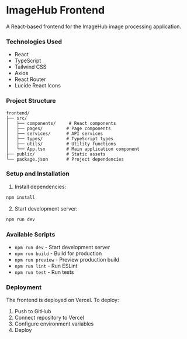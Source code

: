 # ImageHub Frontend

A React-based frontend for the ImageHub image processing application.

### Technologies Used

- React
- TypeScript
- Tailwind CSS
- Axios
- React Router
- Lucide React Icons

### Project Structure

```
frontend/
├── src/
│   ├── components/     # React components
│   ├── pages/         # Page components
│   ├── services/      # API services
│   ├── types/         # TypeScript types
│   ├── utils/         # Utility functions
│   └── App.tsx        # Main application component
├── public/            # Static assets
└── package.json       # Project dependencies
```

### Setup and Installation

1. Install dependencies:

```bash
npm install
```

2. Start development server:

```bash
npm run dev
```

### Available Scripts

- `npm run dev` - Start development server
- `npm run build` - Build for production
- `npm run preview` - Preview production build
- `npm run lint` - Run ESLint
- `npm run test` - Run tests

### Deployment

The frontend is deployed on Vercel. To deploy:

1. Push to GitHub
2. Connect repository to Vercel
3. Configure environment variables
4. Deploy
